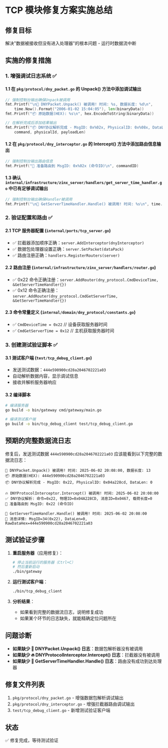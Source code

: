 # TCP 模块修复方案实施总结

## 修复目标

解决"数据被接收但没有进入处理器"的根本问题 - 运行时数据流中断

## 实施的修复措施

### 1. 增强调试日志系统 ✅

#### 1.1 在 `pkg/protocol/dny_packet.go` 的 Unpack() 方法中添加调试输出

```go
// 强制控制台输出确保Unpack被调用
fmt.Printf("\n🔧 DNYPacket.Unpack() 被调用! 时间: %s, 数据长度: %d\n",
    time.Now().Format("2006-01-02 15:04:05"), len(binaryData))
fmt.Printf("📦 原始数据(HEX): %s\n", hex.EncodeToString(binaryData))

// 在解析完成后添加结果输出
fmt.Printf("📦 DNY协议解析完成 - MsgID: 0x%02x, PhysicalID: 0x%08x, DataLen: %d\n",
    command, physicalId, payloadLen)
```

#### 1.2 在 `pkg/protocol/dny_interceptor.go` 的 Intercept() 方法中添加路由信息输出

```go
// 强制控制台输出路由信息
fmt.Printf("🎯 准备路由到 MsgID: 0x%02x (命令ID)\n", commandID)
```

#### 1.3 确认 `internal/infrastructure/zinx_server/handlers/get_server_time_handler.go` 中已有足够调试输出

```go
// 强制控制台输出确保Handler被调用
fmt.Printf("\n🎯 GetServerTimeHandler.Handle() 被调用! 时间: %s\n", time.Now().Format("2006-01-02 15:04:05"))
```

### 2. 验证配置和路由 ✅

#### 2.1 TCP 服务器配置 (`internal/ports/tcp_server.go`)

- ✅ 拦截器添加顺序正确：`server.AddInterceptor(dnyInterceptor)`
- ✅ 数据包处理器设置正确：`server.SetPacket(dataPack)`
- ✅ 路由注册正确：`handlers.RegisterRouters(server)`

#### 2.2 路由注册 (`internal/infrastructure/zinx_server/handlers/router.go`)

- ✅ 0x22 命令正确注册：`server.AddRouter(dny_protocol.CmdDeviceTime, &GetServerTimeHandler{})`
- ✅ 0x12 命令正确注册：`server.AddRouter(dny_protocol.CmdGetServerTime, &GetServerTimeHandler{})`

#### 2.3 命令常量定义 (`internal/domain/dny_protocol/constants.go`)

- ✅ `CmdDeviceTime = 0x22` // 设备获取服务器时间
- ✅ `CmdGetServerTime = 0x12` // 主机获取服务器时间

### 3. 创建测试验证脚本 ✅

#### 3.1 测试客户端 (`test/tcp_debug_client.go`)

- 发送测试数据：`444e590900cd28a2046702221a03`
- 自动解析数据内容，显示调试信息
- 接收并解析服务器响应

#### 3.2 编译脚本

```bash
# 编译服务器
go build -o bin/gateway cmd/gateway/main.go

# 编译测试客户端
go build -o bin/tcp_debug_client test/tcp_debug_client.go
```

## 预期的完整数据流日志

修复后，发送测试数据 `444e590900cd28a2046702221a03` 应该能看到以下完整的数据流日志：

```
🔧 DNYPacket.Unpack() 被调用! 时间: 2025-06-02 20:08:00, 数据长度: 13
📦 原始数据(HEX): 444e590900cd28a2046702221a03
📦 DNY协议解析完成 - MsgID: 0x22, PhysicalID: 0x04a228cd, DataLen: 0

🔥 DNYProtocolInterceptor.Intercept() 被调用! 时间: 2025-06-02 20:08:00
✅ DNY协议解析: 命令=0x22, 物理ID=0x04A228CD, 消息ID=0x0467, 载荷长度=0
🎯 准备路由到 MsgID: 0x22 (命令ID)

🎯 GetServerTimeHandler.Handle() 被调用! 时间: 2025-06-02 20:08:00
📨 消息详情: MsgID=34(0x22), DataLen=0, RawDataHex=444e590900cd28a2046702221a03
```

## 测试验证步骤

1. **重启服务器**（应用修复）：

   ```bash
   # 停止当前运行的服务器（Ctrl+C）
   # 然后重新启动
   ./bin/gateway
   ```

2. **运行测试客户端**：

   ```bash
   ./bin/tcp_debug_client
   ```

3. **分析结果**：
   - 如果看到完整的数据流日志，说明修复成功
   - 如果某个环节的日志缺失，就能精确定位问题所在

## 问题诊断

- **如果缺少 🔧 DNYPacket.Unpack() 日志**：数据包解析器没有被调用
- **如果缺少 🔥 DNYProtocolInterceptor.Intercept() 日志**：拦截器没有被调用
- **如果缺少 🎯 GetServerTimeHandler.Handle() 日志**：路由没有成功到达处理器

## 修复文件列表

1. `pkg/protocol/dny_packet.go` - 增强数据包解析调试输出
2. `pkg/protocol/dny_interceptor.go` - 增强拦截器路由调试输出
3. `test/tcp_debug_client.go` - 新增测试验证客户端

## 状态

✅ 修复完成，等待测试验证
